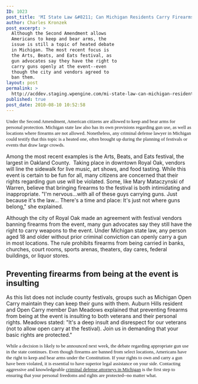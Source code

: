 ```yaml
---
ID: 1023
post_title: 'MI State Law &#8211; Can Michigan Residents Carry Firearms To The Arts, Beats, and Eats Festival?'
author: Charles Kronzek
post_excerpt: >
  Although the Second Amendment allows
  Americans to keep and bear arms, the
  issue is still a topic of heated debate
  in Michigan. The most recent focus is
  the Arts, Beats, and Eats festival, as
  gun advocates say they have the right to
  carry guns openly at the event--even
  though the city and vendors agreed to
  ban them.
layout: post
permalink: >
  http://acddev.staging.wpengine.com/mi-state-law-can-michigan-residents-carry-firearms-to-the-arts-beats-and-eats-festival.html
published: true
post_date: 2010-08-10 10:52:58
---
```

<span style="font-family: Times New Roman; font-size: small;">Under the Second Amendment, American citizens are allowed to keep and bear arms for personal protection. Michigan state law also has its own provisions regarding gun use, as well as locations where firearms are not allowed. Nonetheless, any criminal defense lawyer in Michigan could testify that this topic is a heated one, often brought up during the planning of festivals or events that draw large crowds.</span>

Among the most recent examples is the Arts, Beats, and Eats festival, the largest in Oakland County.  Taking place in downtown Royal Oak, vendors will line the sidewalk for live music, art shows, and food tasting. While this event is certain to be fun for all, many citizens are concerned that their rights regarding gun use will be violated. Some, like Mary Mataczynski of Warren, believe that bringing firearms to the festival is both intimidating and inappropriate. "I'm nervous...with all of these guys carrying guns. Just because it's the law... There's a time and place: It's just not where guns belong," she explained.

Although the city of Royal Oak made an agreement with festival vendors banning firearms from the event, many gun advocates say they still have the right to carry weapons to the event. Under Michigan state law, any person aged 18 and older without prior criminal conviction can openly carry a gun in most locations. The rule prohibits firearms from being carried in banks, churches, court rooms, sports arenas, theaters, day cares, federal buildings, or liquor stores.

<h2>Preventing firearms from being at the event is insulting</h2>

As this list does not include county festivals, groups such as Michigan Open Carry maintain they can keep their guns with them. Auburn Hills resident and Open Carry member Dan Meadows explained that preventing firearms from being at the event is insulting to both veterans and their personal rights. Meadows stated: "It's a deep insult and disrespect for our veterans (not to allow open carry at the festival). Join us in demanding that your basic rights are protected."

<span style="font-size: small;"><span style="font-family: Times New Roman;">
While a decision is likely to be announced next week, the debate regarding appropriate gun use in the state continues. Even though firearms are banned from select locations, Americans have the right to keep and bear arms under the Constitution. If your rights to own and carry a gun have been violated, it is essential to have superior legal assistance on your side. Contacting aggressive and knowledgeable <a href="http://acddev.staging.wpengine.com" target="_blank">criminal defense attorneys in Michigan</a> is the first step to ensuring that your personal freedoms and rights are protected--no matter what.</span></span>